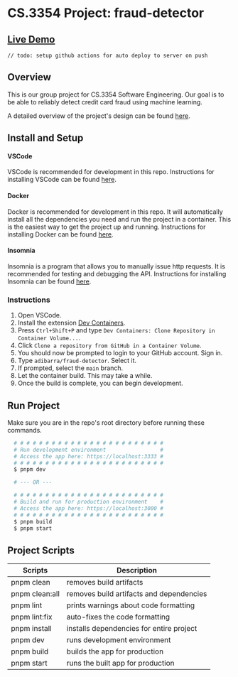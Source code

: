 # CS.3354 Project: fraud-detector

## [Live Demo](https://fraud-detector.adibarra.com)
`// todo: setup github actions for auto deploy to server on push`

## Overview

This is our group project for CS.3354 Software Engineering.
Our goal is to be able to reliably detect credit card fraud using machine learning.

A detailed overview of the project's design can be found [here](./docs/design.md).

## Install and Setup
#### VSCode
VSCode is recommended for development in this repo. Instructions for installing VSCode can be found [here](https://code.visualstudio.com/download).

#### Docker
Docker is recommended for development in this repo. It will automatically install all the dependencies you need and run the project in a container. This is the easiest way to get the project up and running. Instructions for installing Docker can be found [here](https://www.docker.com/products/docker-desktop/).

#### Insomnia
Insomnia is a program that allows you to manually issue http requests. It is recommended for testing and debugging the API. Instructions for installing Insomnia can be found [here](https://insomnia.rest/download).

### Instructions
1. Open VSCode.
2. Install the extension [Dev Containers](https://marketplace.visualstudio.com/items?itemName=ms-vscode-remote.remote-containers).
3. Press `Ctrl+Shift+P` and type `Dev Containers: Clone Repository in Container Volume...`.
4. Click `Clone a repository from GitHub in a Container Volume`.
5. You should now be prompted to login to your GitHub account. Sign in.
6. Type `adibarra/fraud-detector`. Select it.
7. If prompted, select the `main` branch.
8. Let the container build. This may take a while.
9. Once the build is complete, you can begin development.

## Run Project
Make sure you are in the repo's root directory before running these commands.
```bash
  # # # # # # # # # # # # # # # # # # # # # # # #
  # Run development environment                 #
  # Access the app here: https://localhost:3333 #
  # # # # # # # # # # # # # # # # # # # # # # # #
  $ pnpm dev

  # --- OR ---

  # # # # # # # # # # # # # # # # # # # # # # # #
  # Build and run for production environment    #
  # Access the app here: https://localhost:3000 #
  # # # # # # # # # # # # # # # # # # # # # # # #
  $ pnpm build
  $ pnpm start
```

## Project Scripts
| Scripts            | Description                                  |
|--------------------|----------------------------------------------|
| pnpm clean         | removes build artifacts                      |
| pnpm clean:all     | removes build artifacts and dependencies     |
| pnpm lint          | prints warnings about code formatting        |
| pnpm lint:fix      | auto-fixes the code formatting               |
| pnpm install       | installs dependencies for entire project     |
| pnpm dev           | runs development environment                 |
| pnpm build         | builds the app for production                |
| pnpm start         | runs the built app for production            |
